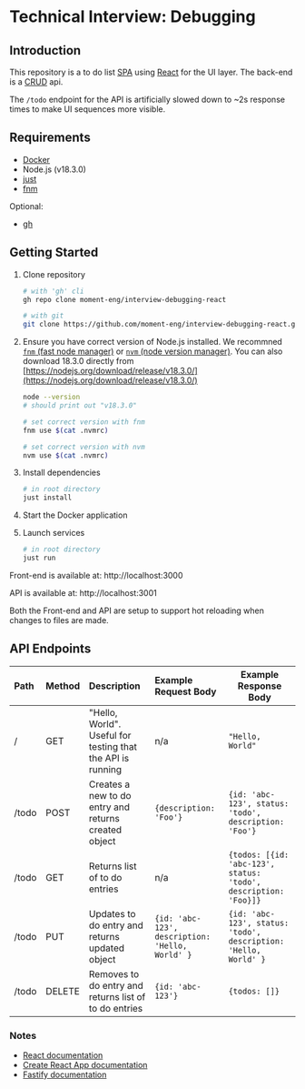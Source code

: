 # Technical Interview: Debugging

## Introduction

This repository is a to do list [SPA](https://developer.mozilla.org/en-US/docs/Glossary/SPA) using [React](https://reactjs.org) for the UI layer. The back-end is a [CRUD](https://developer.mozilla.org/en-US/docs/Glossary/CRUD) api.

The `/todo` endpoint for the API is artificially slowed down to ~2s response times to make UI sequences more visible.

## Requirements

-   [Docker](https://docs.docker.com/get-docker/)
-   Node.js (v18.3.0)
-   [just](https://github.com/casey/just)
-   [fnm](https://github.com/Schniz/fnm)

Optional:

-   [gh](http://cli.github.com)

## Getting Started

1. Clone repository

    ```sh
    # with 'gh' cli
    gh repo clone moment-eng/interview-debugging-react

    # with git
    git clone https://github.com/moment-eng/interview-debugging-react.git
    ```

1. Ensure you have correct version of Node.js installed. We recommned [`fnm` (fast node manager)](https://github.com/Schniz/fnm) or [`nvm` (node version manager)](https://github.com/nvm-sh/nvm). You can also download 18.3.0 directly from [https://nodejs.org/download/release/v18.3.0/](https://nodejs.org/download/release/v18.3.0/)

    ```sh
    node --version
    # should print out "v18.3.0"

    # set correct version with fnm
    fnm use $(cat .nvmrc)

    # set correct version with nvm
    nvm use $(cat .nvmrc)
    ```

1. Install dependencies

    ```sh
    # in root directory
    just install
    ```

1. Start the Docker application

1. Launch services

    ```sh
    # in root directory
    just run
    ```

Front-end is available at: http://localhost:3000

API is available at: http://localhost:3001

Both the Front-end and API are setup to support hot reloading when changes to files are made.

## API Endpoints

| Path  | Method | Description                                                | Example Request Body                            | Example Response Body                                            |
| :---- | :----- | :--------------------------------------------------------- | :---------------------------------------------- | ---------------------------------------------------------------- |
| /     | GET    | "Hello, World". Useful for testing that the API is running | n/a                                             | `"Hello, World"`                                                 |
| /todo | POST   | Creates a new to do entry and returns created object       | `{description: 'Foo'}`                          | `{id: 'abc-123', status: 'todo', description: 'Foo'}`            |
| /todo | GET    | Returns list of to do entries                              | n/a                                             | `{todos: [{id: 'abc-123', status: 'todo', description: 'Foo}]}`  |
| /todo | PUT    | Updates to do entry and returns updated object             | `{id: 'abc-123', description: 'Hello, World' }` | `{id: 'abc-123', status: 'todo', description: 'Hello, World' } ` |
| /todo | DELETE | Removes to do entry and returns list of to do entries      | `{id: 'abc-123'}`                               | `{todos: []}`                                                    |

### Notes

-   [React documentation](https://reactjs.org/)
-   [Create React App documentation](https://facebook.github.io/create-react-app/docs/getting-started)
-   [Fastify documentation](https://www.fastify.io/docs/)
